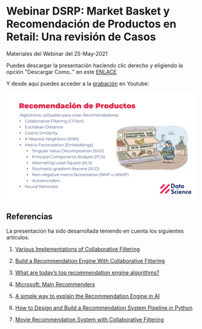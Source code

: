 # Webinar DSRP: Market Basket y Recomendación de Productos en Retail: Una revisión de Casos

Materiales del Webinar del 25-May-2021

Puedes descargar la presentación haciendo clic derecho y eligiendo la opción "Descargar Como.." en este [ENLACE](docs/Recomendacion_Productos.pdf)

Y desde aquí puedes acceder a la [grabación](https://youtu.be/G4azMRVG4K4) en Youtube:

[![IMAGEN](docs/RecomProd.png)](https://youtu.be/G4azMRVG4K4)


## Referencias

La presentación ha sido desarrollada teniendo en cuenta los siguientes artículos.

1. [Various Implementations of Collaborative Filtering](https://towardsdatascience.com/various-implementations-of-collaborative-filtering-100385c6dfe0)

2. [Build a Recommendation Engine With Collaborative Filtering](https://realpython.com/build-recommendation-engine-collaborative-filtering/)

3. [What are today’s top recommendation engine algorithms?](https://itnext.io/what-are-the-top-recommendation-engine-algorithms-used-nowadays-646f588ce639)

4. [Microsoft: Main Recommenders](https://github.com/microsoft/recommenders)

5. [A simple way to explain the Recommendation Engine in AI](https://medium.com/voice-tech-podcast/a-simple-way-to-explain-the-recommendation-engine-in-ai-d1a609f59d97)

6. [How to Design and Build a Recommendation System Pipeline in Python](https://www.youtube.com/watch?v=v_mONWiFv0k&ab_channel=PyConCanada)

7. [Movie Recommendation System with Collaborative Filtering](https://www.youtube.com/watch?v=3ecNC-So0r4)
